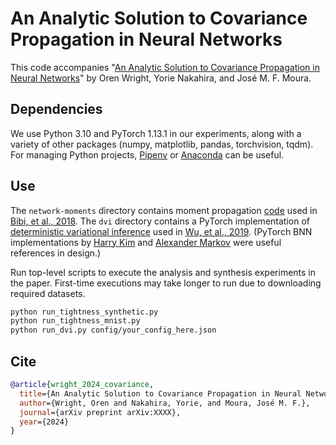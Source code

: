 # An Analytic Solution to Covariance Propagation in Neural Networks

This code accompanies "[An Analytic Solution to Covariance Propagation in Neural Networks]()" by Oren Wright, Yorie Nakahira, and José M. F. Moura.

## Dependencies

We use Python 3.10 and PyTorch 1.13.1 in our experiments, along with a variety of other packages (numpy, matplotlib, pandas, torchvision, tqdm). For managing Python projects, [Pipenv](https://pipenv-fork.readthedocs.io/en/latest/) or [Anaconda](https://docs.anaconda.com/free/anaconda/) can be useful.

## Use

The `network-moments` directory contains moment propagation [code](https://github.com/xmodar/network_moments/) used in [Bibi, et al., 2018](https://ieeexplore.ieee.org/document/8579046). The `dvi` directory contains a PyTorch implementation of [deterministic variational inference](https://github.com/microsoft/deterministic-variational-inference) used in [Wu, et al., 2019](https://arxiv.org/abs/1810.03958). (PyTorch BNN implementations by [Harry Kim](https://github.com/Harry24k/bayesian-neural-network-pytorch/) and [Alexander Markov](https://github.com/markovalexander/DVI/) were useful references in design.)

Run top-level scripts to execute the analysis and synthesis experiments in the paper. First-time executions may take longer to run due to downloading required datasets.

```bash
python run_tightness_synthetic.py
python run_tightness_mnist.py
python run_dvi.py config/your_config_here.json
```

## Cite

```bibtex
@article{wright_2024_covariance,
  title={An Analytic Solution to Covariance Propagation in Neural Networks},
  author={Wright, Oren and Nakahira, Yorie, and Moura, José M. F.},
  journal={arXiv preprint arXiv:XXXX},
  year={2024}
}
```
